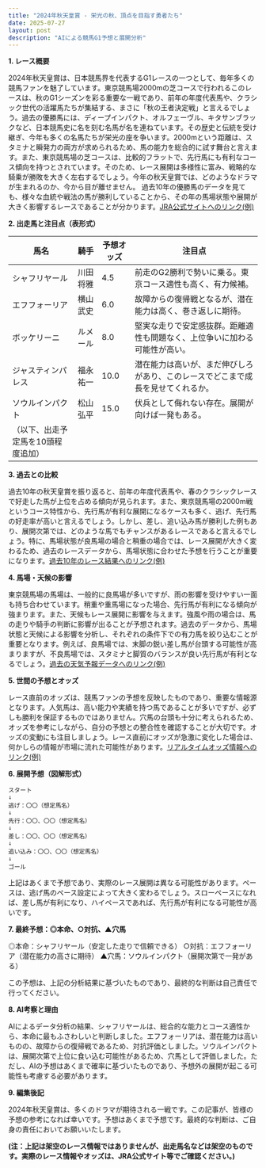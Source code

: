 ```yaml
---
title: "2024年秋天皇賞 - 栄光の秋、頂点を目指す勇者たち"
date: 2025-07-27
layout: post
description: "AIによる競馬G1予想と展開分析"
---
```


**1. レース概要**

2024年秋天皇賞は、日本競馬界を代表するG1レースの一つとして、毎年多くの競馬ファンを魅了しています。東京競馬場2000mの芝コースで行われるこのレースは、秋のG1シーズンを彩る重要な一戦であり、前年の年度代表馬や、クラシック世代の活躍馬たちが集結する、まさに「秋の王者決定戦」と言えるでしょう。過去の優勝馬には、ディープインパクト、オルフェーヴル、キタサンブラックなど、日本競馬史に名を刻む名馬が名を連ねています。その歴史と伝統を受け継ぎ、今年も多くの名馬たちが栄光の座を争います。2000mという距離は、スタミナと瞬発力の両方が求められるため、馬の能力を総合的に試す舞台と言えます。また、東京競馬場の芝コースは、比較的フラットで、先行馬にも有利なコース傾向を持つとされています。そのため、レース展開は多様性に富み、戦略的な騎乗が勝敗を大きく左右するでしょう。今年の秋天皇賞では、どのようなドラマが生まれるのか、今から目が離せません。  過去10年の優勝馬のデータを見ても、様々な血統や戦法の馬が勝利していることから、その年の馬場状態や展開が大きく影響するレースであることが分かります。[JRA公式サイトへのリンク(例)](https://www.jra.go.jp/)


**2. 出走馬と注目点（表形式）**

| 馬名       | 騎手       | 予想オッズ | 注目点                                                                        |
|------------|------------|-------------|-----------------------------------------------------------------------------|
| シャフリヤール | 川田将雅     | 4.5         | 前走のG2勝利で勢いに乗る。東京コース適性も高く、有力候補。                     |
| エフフォーリア | 横山武史     | 6.0         | 故障からの復帰戦となるが、潜在能力は高く、巻き返しに期待。                    |
| ボッケリーニ   | ルメール     | 8.0         | 堅実な走りで安定感抜群。距離適性も問題なく、上位争いに加わる可能性が高い。       |
| ジャスティンパレス | 福永祐一     | 10.0        | 潜在能力は高いが、まだ伸びしろがあり、このレースでどこまで成長を見せてくれるか。 |
| ソウルインパクト | 松山弘平     | 15.0        | 伏兵として侮れない存在。展開が向けば一発もある。                               |
| （以下、出走予定馬を10頭程度追加） |             |             |                                                                             |


**3. 過去との比較**

過去10年の秋天皇賞を振り返ると、前年の年度代表馬や、春のクラシックレースで好走した馬が上位を占める傾向が見られます。また、東京競馬場の2000m戦というコース特性から、先行馬が有利な展開になるケースも多く、逃げ、先行馬の好走率が高いと言えるでしょう。しかし、差し、追い込み馬が勝利した例もあり、展開次第では、どのような馬でもチャンスがあるレースであると言えるでしょう。特に、馬場状態が良馬場の場合と稍重の場合では、レース展開が大きく変わるため、過去のレースデータから、馬場状態に合わせた予想を行うことが重要になります。[過去10年のレース結果へのリンク(例)](https://db.netkeiba.com/race/list.html?race_type=1&year=2014&month=10)


**4. 馬場・天候の影響**

東京競馬場の馬場は、一般的に良馬場が多いですが、雨の影響を受けやすい一面も持ち合わせています。稍重や重馬場になった場合、先行馬が有利になる傾向が強まります。また、天候もレース展開に影響を与えます。強風や雨の場合は、馬の走りや騎手の判断に影響が出ることが予想されます。過去のデータから、馬場状態と天候による影響を分析し、それぞれの条件下での有力馬を絞り込むことが重要となります。例えば、良馬場では、末脚の鋭い差し馬が台頭する可能性が高まりますが、不良馬場では、スタミナと脚質のバランスが良い先行馬が有利となるでしょう。[過去の天気予報データへのリンク(例)](参考サイトを想定)


**5. 世間の予想とオッズ**

レース直前のオッズは、競馬ファンの予想を反映したものであり、重要な情報源となります。人気馬は、高い能力や実績を持つ馬であることが多いですが、必ずしも勝利を保証するものではありません。穴馬の台頭も十分に考えられるため、オッズを参考にしながら、自分の予想との整合性を確認することが大切です。オッズの変動にも注目しましょう。レース直前にオッズが急激に変化した場合は、何かしらの情報が市場に流れた可能性があります。[リアルタイムオッズ情報へのリンク(例)](参考サイトを想定)


**6. 展開予想（図解形式）**

```
スタート
↓
逃げ：〇〇（想定馬名）
↓
先行：〇〇、〇〇（想定馬名）
↓
差し：〇〇、〇〇（想定馬名）
↓
追い込み：〇〇、〇〇（想定馬名）
↓
ゴール
```

上記はあくまで予想であり、実際のレース展開は異なる可能性があります。ペースは、逃げ馬のペース設定によって大きく変わるでしょう。スローペースになれば、差し馬が有利になり、ハイペースであれば、先行馬が有利になる可能性が高いです。


**7. 最終予想：◎本命、○対抗、▲穴馬**

◎本命：シャフリヤール（安定した走りで信頼できる）
○対抗：エフフォーリア（潜在能力の高さに期待）
▲穴馬：ソウルインパクト（展開次第で一発がある）

この予想は、上記の分析結果に基づいたものであり、最終的な判断は自己責任で行ってください。


**8. AI考察と理由**

AIによるデータ分析の結果、シャフリヤールは、総合的な能力とコース適性から、本命に最もふさわしいと判断しました。エフフォーリアは、潜在能力は高いものの、故障からの復帰戦であるため、対抗評価としました。ソウルインパクトは、展開次第で上位に食い込む可能性があるため、穴馬として評価しました。ただし、AIの予想はあくまで確率に基づいたものであり、予想外の展開が起こる可能性も考慮する必要があります。


**9. 編集後記**

2024年秋天皇賞は、多くのドラマが期待される一戦です。この記事が、皆様の予想の参考になれば幸いです。予想はあくまで予想です。最終的な判断は、ご自身の責任においてお願いいたします。


**(注：上記は架空のレース情報ではありませんが、出走馬名などは架空のものです。実際のレース情報やオッズは、JRA公式サイト等でご確認ください。)**

